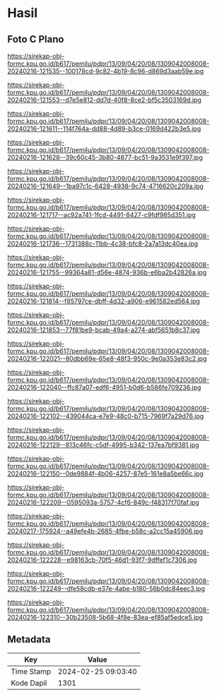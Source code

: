 # Hasil

## Foto C Plano

https://sirekap-obj-formc.kpu.go.id/b617/pemilu/pdpr/13/09/04/20/08/1309042008008-20240216-121535--100178cd-9c82-4b19-8c96-d869d3aab59e.jpg

https://sirekap-obj-formc.kpu.go.id/b617/pemilu/pdpr/13/09/04/20/08/1309042008008-20240216-121553--d7e5e812-dd7d-40f8-8ce2-bf5c3503169d.jpg

https://sirekap-obj-formc.kpu.go.id/b617/pemilu/pdpr/13/09/04/20/08/1309042008008-20240216-121611--114f764a-dd88-4d89-b3ce-0169d422b3e5.jpg

https://sirekap-obj-formc.kpu.go.id/b617/pemilu/pdpr/13/09/04/20/08/1309042008008-20240216-121628--39c60c45-3b80-4877-bc51-9a3531e9f397.jpg

https://sirekap-obj-formc.kpu.go.id/b617/pemilu/pdpr/13/09/04/20/08/1309042008008-20240216-121649--1ba97c1c-6428-4938-9c74-4716620c209a.jpg

https://sirekap-obj-formc.kpu.go.id/b617/pemilu/pdpr/13/09/04/20/08/1309042008008-20240216-121717--ac92a741-1fcd-4491-8427-c9fdf985d351.jpg

https://sirekap-obj-formc.kpu.go.id/b617/pemilu/pdpr/13/09/04/20/08/1309042008008-20240216-121736--1731388c-11bb-4c38-bfc8-2a7a13dc40ea.jpg

https://sirekap-obj-formc.kpu.go.id/b617/pemilu/pdpr/13/09/04/20/08/1309042008008-20240216-121755--99364a81-d56e-4874-936b-e6ba2b42826a.jpg

https://sirekap-obj-formc.kpu.go.id/b617/pemilu/pdpr/13/09/04/20/08/1309042008008-20240216-121814--f85797ce-dbff-4d32-a906-e961582ed564.jpg

https://sirekap-obj-formc.kpu.go.id/b617/pemilu/pdpr/13/09/04/20/08/1309042008008-20240216-121853--77f81be9-bcab-49a4-a274-abf5651b8c37.jpg

https://sirekap-obj-formc.kpu.go.id/b617/pemilu/pdpr/13/09/04/20/08/1309042008008-20240216-122021--80dbb69e-65e8-48f3-950c-9e0a353e83c2.jpg

https://sirekap-obj-formc.kpu.go.id/b617/pemilu/pdpr/13/09/04/20/08/1309042008008-20240216-122040--ffc87a07-edf6-4951-b0d6-b586fe709236.jpg

https://sirekap-obj-formc.kpu.go.id/b617/pemilu/pdpr/13/09/04/20/08/1309042008008-20240216-122102--439044ca-e7e9-48c0-b715-7969f7a29d76.jpg

https://sirekap-obj-formc.kpu.go.id/b617/pemilu/pdpr/13/09/04/20/08/1309042008008-20240216-122129--813c46fc-c5df-4995-b342-137ea7bf9381.jpg

https://sirekap-obj-formc.kpu.go.id/b617/pemilu/pdpr/13/09/04/20/08/1309042008008-20240216-122150--0de9884f-4b06-4257-87e5-161e8a5be66c.jpg

https://sirekap-obj-formc.kpu.go.id/b617/pemilu/pdpr/13/09/04/20/08/1309042008008-20240216-122209--0595093a-5757-4cf6-849c-f48317f70faf.jpg

https://sirekap-obj-formc.kpu.go.id/b617/pemilu/pdpr/13/09/04/20/08/1309042008008-20240217-175924--a49efe4b-2685-4fbe-b58c-a2cc15a45906.jpg

https://sirekap-obj-formc.kpu.go.id/b617/pemilu/pdpr/13/09/04/20/08/1309042008008-20240216-122228--e98163cb-70f5-46d1-93f7-9dffef1c7306.jpg

https://sirekap-obj-formc.kpu.go.id/b617/pemilu/pdpr/13/09/04/20/08/1309042008008-20240216-122249--dfe58cdb-e37e-4abe-b180-56b0dc84eec3.jpg

https://sirekap-obj-formc.kpu.go.id/b617/pemilu/pdpr/13/09/04/20/08/1309042008008-20240216-122310--30b23508-5b68-4f8e-83ea-ef85af5edce5.jpg


## Metadata

| Key        | Value               |
| ---------- | ------------------- |
| Time Stamp | 2024-02-25 09:03:40 |
| Kode Dapil | 1301                |



